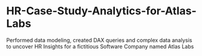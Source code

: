# HR-Case-Study-Analytics-for-Atlas-Labs
Performed data modeling, created DAX queries and complex data analysis to uncover HR Insights for a fictitious Software Company named Atlas Labs
